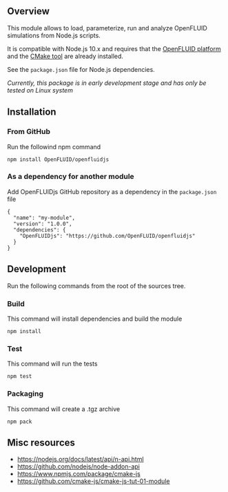 ## Overview

This module allows to load, parameterize, run and analyze OpenFLUID simulations from Node.js scripts.

It is compatible with Node.js 10.x and requires that the [OpenFLUID platform](https://www.openfluid-project.org/) and the [CMake tool](https://www.cmake.org) are already installed.

See the `package.json` file for Node.js dependencies.

*Currently, this package is in early development stage and has only be tested on Linux system*


## Installation

### From GitHub

Run the followind npm command
```
npm install OpenFLUID/openfluidjs
```

### As a dependency for another module

Add OpenFLUIDjs GitHub repository as a dependency in the `package.json` file
```
{
  "name": "my-module",
  "version": "1.0.0",
  "dependencies": {
    "OpenFLUIDjs": "https://github.com/OpenFLUID/openfluidjs"
  }
}
```

## Development

Run the following commands from the root of the sources tree.


### Build

This command will install dependencies and build the module
```
npm install
```


### Test

This command will run the tests
```
npm test
```


### Packaging

This command will create a .tgz archive
```
npm pack
```


## Misc resources

* https://nodejs.org/docs/latest/api/n-api.html
* https://github.com/nodejs/node-addon-api
* https://www.npmjs.com/package/cmake-js
* https://github.com/cmake-js/cmake-js-tut-01-module

